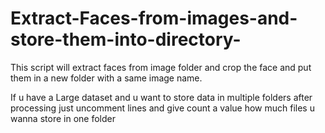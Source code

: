 # Extract-Faces-from-images-and-store-them-into-directory-
This script will extract faces from image folder and crop the face and put them in a new folder with a same image name.

If u have a Large dataset and u want to store data in multiple folders after processing just uncomment lines and give count a value how much files u wanna store in one folder 
